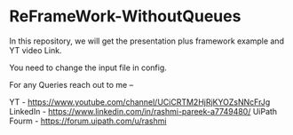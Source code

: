 # ReFrameWork-WithoutQueues
In this repository, we will get the presentation plus framework example and YT video Link.

You need to change the input file in config.

For any Queries reach out to me –

YT 		- https://www.youtube.com/channel/UCiCRTM2HjRjKYOZsNNcFrJg
LinkedIn 	-
https://www.linkedin.com/in/rashmi-pareek-a7749480/
UiPath Fourm 	-
https://forum.uipath.com/u/rashmi

